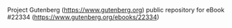 Project Gutenberg (https://www.gutenberg.org) public repository for eBook #22334 (https://www.gutenberg.org/ebooks/22334)
